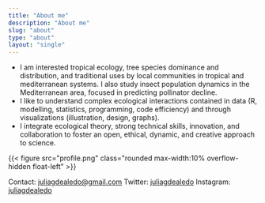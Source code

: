 ```yaml
---
title: "About me"
description: "About me"
slug: "about"
type: "about"
layout: "single"
---
```


- I am interested tropical ecology, tree species dominance and distribution, and traditional uses by local communities in tropical and mediterranean systems. I also study insect population dynamics in the Mediterranean area, focused in predicting pollinator decline.
- I like to understand complex ecological interactions contained in data (R, modelling, statistics, programming, code efficiency) and through visualizations (illustration, design, graphs). 
- I integrate ecological theory, strong technical skills, innovation, and collaboration to foster an open, ethical, dynamic, and creative approach to science.

{{< figure src="profile.png" class="rounded  max-width:10% overflow-hidden float-left" >}}

Contact: juliagdealedo@gmail.com
Twitter: [juliagdealedo](https://twitter.com/juliagdealedo)
Instagram: [juliagdealedo](https://www.instagram.com/juliagdealedo/) 


